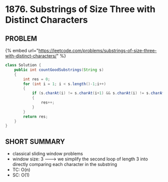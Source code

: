 # 1876. Substrings of Size Three with Distinct Characters

## PROBLEM

{% embed url="https://leetcode.com/problems/substrings-of-size-three-with-distinct-characters/" %}

```java
class Solution {
    public int countGoodSubstrings(String s) 
    {
        int res = 0;
        for (int i = 1; i < s.length()-1;i++)
        {
            if (s.charAt(i) != s.charAt(i+1) && s.charAt(i) != s.charAt(i-1)&&s.charAt(i-1) != s.charAt(i+1))
            {
                res++;
            }
        }
        return res; 
    }
}

```



## SHORT SUMMARY

* classical sliding window problems
* window size: 3 ---> we simplify the second loop of length 3 into directly comparing each character in the substring
* TC: O(n)
* SC: O(1)

